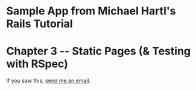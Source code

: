 # Sample App from Michael Hartl's Rails Tutorial
# Chapter 3 -- Static Pages (& Testing with RSpec)

If you saw this, [send me an email](mailto:dlkarpay@gmail.com).